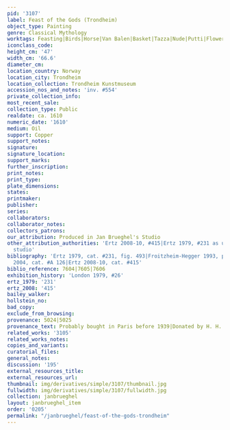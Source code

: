 ```yaml
---
pid: '3107'
label: Feast of the Gods (Trondheim)
object_type: Painting
genre: Classical Mythology
worktags: Feasting|Birds|Horse|Van Balen|Basket|Tazza|Nude|Putti|Flowers|Food|Fruit
iconclass_code:
height_cm: '47'
width_cm: '66.6'
diameter_cm:
location_country: Norway
location_city: Trondheim
location_collection: Trondheim Kunstmuseum
accession_nos_and_notes: 'inv. #554'
private_collection_info:
most_recent_sale:
collection_type: Public
realdate: ca. 1610
numeric_date: '1610'
medium: Oil
support: Copper
support_notes:
signature:
signature_location:
support_marks:
further_inscription:
print_notes:
print_type:
plate_dimensions:
states:
printmaker:
publisher:
series:
collaborators:
collaborator_notes:
collectors_patrons:
our_attribution: Produced in Jan Brueghel's Studio
other_attribution_authorities: 'Ertz 2008-10, #415|Ertz 1979, #231 as uncertain, possibly
  studio'
bibliography: 'Ertz 1979, cat. #231, fig. 493|Froitzheim-Hegger 1993, pp. 158-59|Werche
  2004, cat. #A 126|Ertz 2008-10, cat. #415'
biblio_reference: 7604|7605|7606
exhibition_history: 'London 1979, #26'
ertz_1979: '231'
ertz_2008: '415'
bailey_walker:
hollstein_no:
bad_copy:
exclude_from_browsing:
provenance: 5024|5025
provenance_text: Probably bought in Paris before 1939|Donated by H. H. Bachke, 1948
related_works: '3105'
related_works_notes:
copies_and_variants:
curatorial_files:
general_notes:
discussion: '195'
external_resources_title:
external_resources_url:
thumbnail: img/derivatives/simple/3107/thumbnail.jpg
fullwidth: img/derivatives/simple/3107/fullwidth.jpg
collection: janbrueghel
layout: janbrueghel_item
order: '0205'
permalink: "/janbrueghel/feast-of-the-gods-trondheim"
---
```

